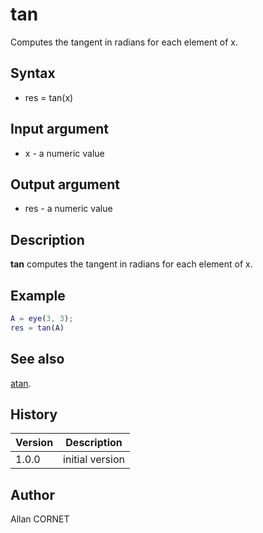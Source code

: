 

# tan

Computes the tangent in radians for each element of x.

## Syntax

- res = tan(x)

## Input argument

 - x - a numeric value

## Output argument

 - res - a numeric value

## Description

<b>tan</b> computes the tangent in radians for each element of x.

## Example

```matlab
A = eye(3, 3);
res = tan(A)
```

## See also

[atan](atan.md).
## History

|Version|Description|
|------|------|
|1.0.0|initial version|


## Author

Allan CORNET



